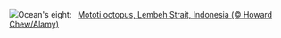 ![](https://www.bing.com/th?id=OHR.MototiOctopus_EN-US8820270832_UHD.jpg&w=1000)Ocean's eight:&nbsp;&ensp;[Mototi octopus, Lembeh Strait, Indonesia (© Howard Chew/Alamy)](https://www.bing.com/th?id=OHR.MototiOctopus_EN-US8820270832_UHD.jpg)
<br><br/>
